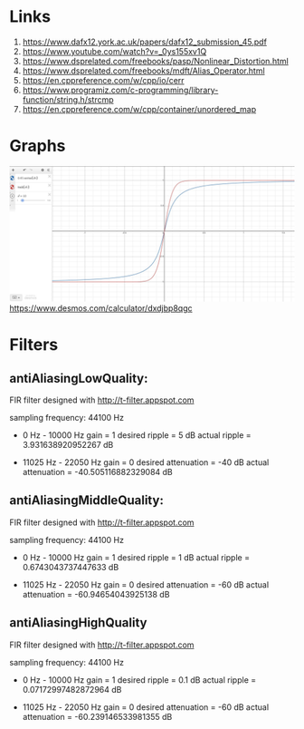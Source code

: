 # Links
1. https://www.dafx12.york.ac.uk/papers/dafx12_submission_45.pdf
2. https://www.youtube.com/watch?v=_0ys155xv1Q
3. https://www.dsprelated.com/freebooks/pasp/Nonlinear_Distortion.html
4. https://www.dsprelated.com/freebooks/mdft/Alias_Operator.html
5. https://en.cppreference.com/w/cpp/io/cerr
6. https://www.programiz.com/c-programming/library-function/string.h/strcmp
7. https://en.cppreference.com/w/cpp/container/unordered_map


# Graphs
![Equations Graph 1](distortionEquationsGraph1.jpg)
https://www.desmos.com/calculator/dxdjbp8qgc

# Filters
## antiAliasingLowQuality:
FIR filter designed with
http://t-filter.appspot.com

sampling frequency: 44100 Hz

* 0 Hz - 10000 Hz
  gain = 1
  desired ripple = 5 dB
  actual ripple = 3.931638920952267 dB

* 11025 Hz - 22050 Hz
  gain = 0
  desired attenuation = -40 dB
  actual attenuation = -40.505116882329084 dB

## antiAliasingMiddleQuality:
FIR filter designed with
http://t-filter.appspot.com

sampling frequency: 44100 Hz

* 0 Hz - 10000 Hz
  gain = 1
  desired ripple = 1 dB
  actual ripple = 0.6743043737447633 dB

* 11025 Hz - 22050 Hz
  gain = 0
  desired attenuation = -60 dB
  actual attenuation = -60.94654043925138 dB

## antiAliasingHighQuality
FIR filter designed with
http://t-filter.appspot.com

sampling frequency: 44100 Hz

* 0 Hz - 10000 Hz
  gain = 1
  desired ripple = 0.1 dB
  actual ripple = 0.07172997482872964 dB

* 11025 Hz - 22050 Hz
  gain = 0
  desired attenuation = -60 dB
  actual attenuation = -60.239146533981355 dB

